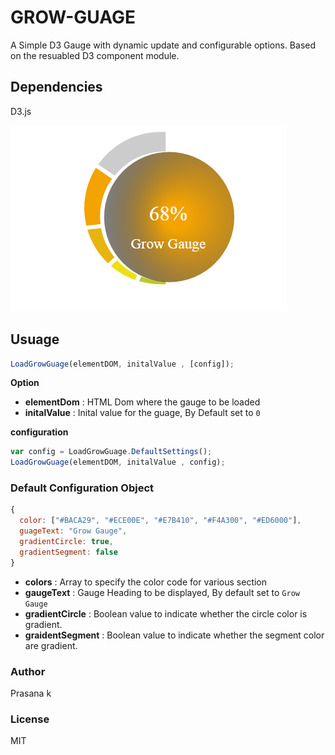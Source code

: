 # GROW-GUAGE
A Simple D3 Gauge with dynamic update and configurable options. Based on the resuabled D3 component module.

## Dependencies
D3.js

![Grow Gauge](https://github.com/prasanaworld/GROW-GUAGE/blob/master/GrowGauge.png)

## Usuage 
``` javascript
LoadGrowGuage(elementDOM, initalValue , [config]);
````
**Option**
  - **elementDom** : HTML Dom where the gauge to be loaded 
  - **initalValue** : Inital value for the guage, By Default set to `0`

**configuration**
``` javascript
var config = LoadGrowGuage.DefaultSettings();
LoadGrowGuage(elementDOM, initalValue , config);
``` 

### Default Configuration Object
``` javascript
{
  color: ["#BACA29", "#ECE00E", "#E7B410", "#F4A300", "#ED6000"],
  guageText: "Grow Gauge",
  gradientCircle: true,
  gradientSegment: false
}
```
  - **colors**          :   Array to specify the color code for various section
  - **gaugeText**       :   Gauge Heading to be displayed, By default set to `Grow Gauge`
  - **gradientCircle**  :   Boolean value to indicate whether the circle color is gradient.
  - **graidentSegment** :   Boolean value to indicate whether the segment color are gradient.
  
### Author
Prasana k

### License
MIT 
  

    

